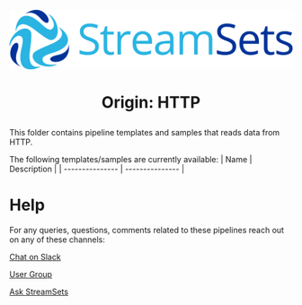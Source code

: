 ![StreamSets Logo](images/Full%20Color%20Transparent.png)

<h1><p align="center">Origin: HTTP</p></h1>

This folder contains pipeline templates and samples that reads data from HTTP.

The following templates/samples are currently available:
| Name            | Description     |
| --------------- | --------------- |

# Help

For any queries, questions, comments related to these pipelines reach out on any of these channels:

[Chat on Slack](https://streamsetters-slack.herokuapp.com/)

[User Group](https://groups.google.com/a/streamsets.com/d/forum/sdc-user)

[Ask StreamSets](https://ask.streamsets.com/questions/)
